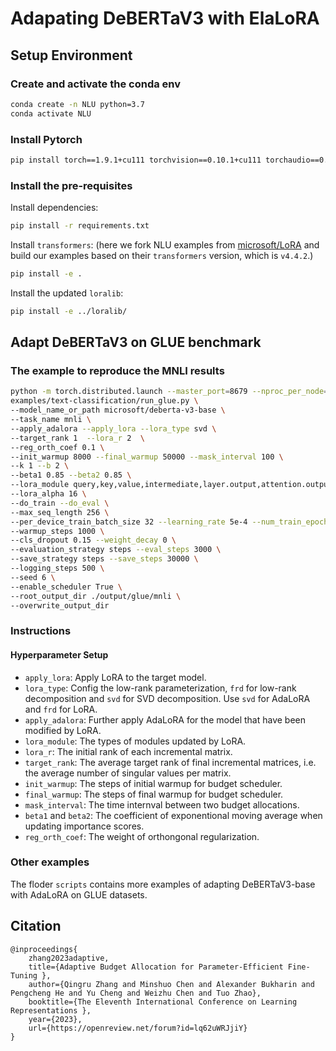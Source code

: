 # Adapating DeBERTaV3 with ElaLoRA


## Setup Environment

### Create and activate the conda env
```bash
conda create -n NLU python=3.7
conda activate NLU 
```

### Install Pytorch
```bash
pip install torch==1.9.1+cu111 torchvision==0.10.1+cu111 torchaudio==0.9.1 -f https://download.pytorch.org/whl/torch_stable.html
```

### Install the pre-requisites
Install dependencies: 
```bash
pip install -r requirements.txt
```

Install `transformers`: (here we fork NLU examples from [microsoft/LoRA](https://github.com/microsoft/LoRA/tree/main/examples/NLU) and build our examples based on their `transformers` version, which is `v4.4.2`.)
```bash
pip install -e . 
```

Install the updated `loralib`:
```bash
pip install -e ../loralib/
```


## Adapt DeBERTaV3 on GLUE benchmark

### The example to reproduce the MNLI results

```bash
python -m torch.distributed.launch --master_port=8679 --nproc_per_node=1 \
examples/text-classification/run_glue.py \
--model_name_or_path microsoft/deberta-v3-base \
--task_name mnli \
--apply_adalora --apply_lora --lora_type svd \
--target_rank 1  --lora_r 2  \
--reg_orth_coef 0.1 \
--init_warmup 8000 --final_warmup 50000 --mask_interval 100 \
--k 1 --b 2 \
--beta1 0.85 --beta2 0.85 \
--lora_module query,key,value,intermediate,layer.output,attention.output \
--lora_alpha 16 \
--do_train --do_eval \
--max_seq_length 256 \
--per_device_train_batch_size 32 --learning_rate 5e-4 --num_train_epochs 7 \
--warmup_steps 1000 \
--cls_dropout 0.15 --weight_decay 0 \
--evaluation_strategy steps --eval_steps 3000 \
--save_strategy steps --save_steps 30000 \
--logging_steps 500 \
--seed 6 \
--enable_scheduler True \
--root_output_dir ./output/glue/mnli \
--overwrite_output_dir
```


### Instructions

#### Hyperparameter Setup

+ `apply_lora`: Apply LoRA to the target model. 
+ `lora_type`: Config the low-rank parameterization, `frd` for low-rank decomposition and `svd` for SVD decomposition. Use `svd` for AdaLoRA and `frd` for LoRA. 
+ `apply_adalora`: Further apply AdaLoRA for the model that have been modified by LoRA. 
+ `lora_module`: The types of modules updated by LoRA. 
+ `lora_r`: The initial rank of each incremental matrix. 
+ `target_rank`: The average target rank of final incremental matrices, i.e. the average number of singular values per matrix. 
+ `init_warmup`: The steps of initial warmup for budget scheduler.
+ `final_warmup`: The steps of final warmup for budget scheduler. 
+ `mask_interval`: The time internval between two budget allocations.
+ `beta1` and `beta2`: The coefficient of exponentional moving average when updating importance scores. 
+ `reg_orth_coef`: The weight of orthongonal regularization. 


### Other examples

The floder `scripts` contains more examples of adapting DeBERTaV3-base with AdaLoRA on GLUE datasets. 


## Citation
```
@inproceedings{
    zhang2023adaptive,
    title={Adaptive Budget Allocation for Parameter-Efficient Fine-Tuning },
    author={Qingru Zhang and Minshuo Chen and Alexander Bukharin and Pengcheng He and Yu Cheng and Weizhu Chen and Tuo Zhao},
    booktitle={The Eleventh International Conference on Learning Representations },
    year={2023},
    url={https://openreview.net/forum?id=lq62uWRJjiY}
}
```